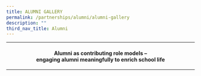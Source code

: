 ```yaml
---
title: ALUMNI GALLERY
permalink: /partnerships/alumni/alumni-gallery
description: ""
third_nav_title: Alumni
---
```

<hr>
<h4 style="text-align: center;">Alumni as contributing role models &ndash;<br />engaging alumni meaningfully to enrich school life</h4>
<hr>